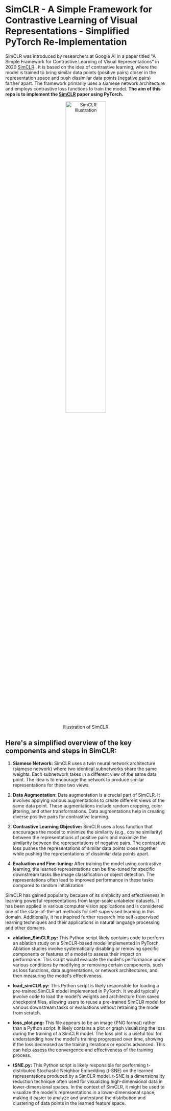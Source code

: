 # SimCLR - A Simple Framework for Contrastive Learning of Visual Representations - Simplified PyTorch Re-Implementation


SimCLR was introduced by researchers at Google AI in a paper titled "A Simple Framework for Contrastive Learning of Visual Representations" in 2020 <a href="https://arxiv.org/abs/2002.05709">SimCLR</a>  . It is based on the idea of contrastive learning, where the model is trained to bring similar data points (positive pairs) closer in the representation space and push dissimilar data points (negative pairs) farther apart. The framework primarily uses a siamese network architecture and employs contrastive loss functions to train the model. __The aim of this repo is to implement the <a href="https://arxiv.org/abs/2002.05709">SimCLR</a> paper using PyTorch.__

<div align="center">
  <img width="50%" alt="SimCLR Illustration" src="https://1.bp.blogspot.com/--vH4PKpE9Yo/Xo4a2BYervI/AAAAAAAAFpM/vaFDwPXOyAokAC8Xh852DzOgEs22NhbXwCLcBGAsYHQ/s1600/image4.gif">
</div>
<div align="center">
  Illustration of SimCLR
</div>

## Here's a simplified overview of the key components and steps in SimCLR: ##

1. __Siamese Network:__ SimCLR uses a twin neural network architecture (siamese network) where two identical subnetworks share the same weights. Each subnetwork takes in a different view of the same data point. The idea is to encourage the network to produce similar representations for these two views.

2. __Data Augmentation:__ Data augmentation is a crucial part of SimCLR. It involves applying various augmentations to create different views of the same data point. These augmentations include random cropping, color jittering, and other transformations. Data augmentations help in creating diverse positive pairs for contrastive learning.

3. __Contrastive Learning Objective:__ SimCLR uses a loss function that encourages the model to minimize the similarity (e.g., cosine similarity) between the representations of positive pairs and maximize the similarity between the representations of negative pairs. The contrastive loss pushes the representations of similar data points close together while pushing the representations of dissimilar data points apart.

4. __Evaluation and Fine-tuning:__ After training the model using contrastive learning, the learned representations can be fine-tuned for specific downstream tasks like image classification or object detection. The representations often lead to improved performance in these tasks compared to random initialization.

SimCLR has gained popularity because of its simplicity and effectiveness in learning powerful representations from large-scale unlabeled datasets. It has been applied in various computer vision applications and is considered one of the state-of-the-art methods for self-supervised learning in this domain. Additionally, it has inspired further research into self-supervised learning techniques and their applications in natural language processing and other domains.

- __ablation_SimCLR.py:__ This Python script likely contains code to perform an ablation study on a SimCLR-based model implemented in PyTorch. Ablation studies involve systematically disabling or removing specific components or features of a model to assess their impact on performance. This script would evaluate the model's performance under various conditions by modifying or removing certain components, such as loss functions, data augmentations, or network architectures, and then measuring the model's effectiveness.

- __load_simCLR.py:__  This Python script is likely responsible for loading a pre-trained SimCLR model implemented in PyTorch. It would typically involve code to load the model's weights and architecture from saved checkpoint files, allowing users to reuse a pre-trained SimCLR model for various downstream tasks or evaluations without retraining the model from scratch.

- __loss_plot.png:__  This file appears to be an image (PNG format) rather than a Python script. It likely contains a plot or graph visualizing the loss during the training of a SimCLR model. The loss plot is a useful tool for understanding how the model's training progressed over time, showing if the loss decreased as the training iterations or epochs advanced. This can help assess the convergence and effectiveness of the training process.

- __tSNE.py:__  This Python script is likely responsible for performing t-distributed Stochastic Neighbor Embedding (t-SNE) on the learned representations produced by a SimCLR model. t-SNE is a dimensionality reduction technique often used for visualizing high-dimensional data in lower-dimensional spaces. In the context of SimCLR, it might be used to visualize the model's representations in a lower-dimensional space, making it easier to analyze and understand the distribution and clustering of data points in the learned feature space.
